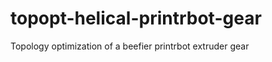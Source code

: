 topopt-helical-printrbot-gear
=============================

Topology optimization of a beefier printrbot extruder gear
